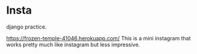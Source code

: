 # Insta
django practice.

https://frozen-temple-41046.herokuapp.com/
This is a mini instagram that works pretty much like instagram but less impressive.
